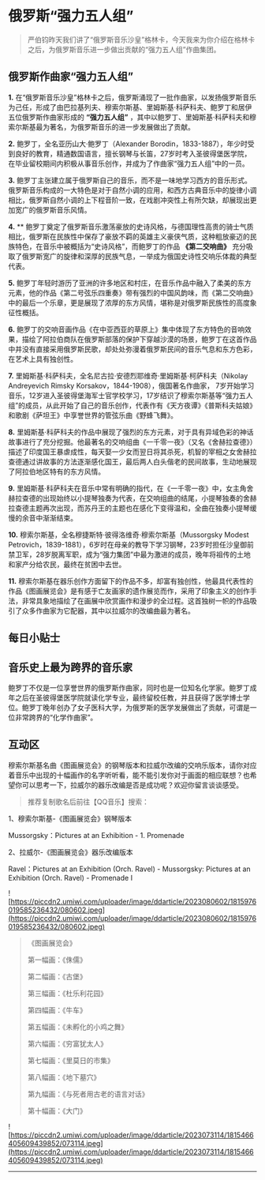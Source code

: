 # 俄罗斯“强力五人组”

> 严伯钧昨天我们讲了“俄罗斯音乐沙皇”格林卡，今天我来为你介绍在格林卡之后，为俄罗斯音乐进一步做出贡献的“强力五人组”作曲集团。

## 俄罗斯作曲家“强力五人组”

 **1.** 在“俄罗斯音乐沙皇”格林卡之后，俄罗斯涌现了一批作曲家，以发扬俄罗斯音乐为己任，形成了由巴拉基列夫、穆索尔斯基、里姆斯基·科萨科夫、鲍罗丁和居伊五位俄罗斯作曲家形成的 **“强力五人组”** ，其中以鲍罗丁、里姆斯基·科萨科夫和穆索尔斯基最为著名，为俄罗斯音乐的进一步发展做出了贡献。

 **2.** 鲍罗丁，全名亚历山大·鲍罗丁（Alexander Borodin，1833-1887），年少时受到良好的教育，精通数国语言，擅长钢琴与长笛，27岁时考入圣彼得堡医学院，在毕业留校期间内积极从事音乐创作，并成为了作曲家“强力五人组”中的一员。

 **3.** 鲍罗丁主张建立属于俄罗斯自己的音乐，而不是一味地学习西方的音乐形式。俄罗斯音乐构成的一大特色是对于自然小调的应用，和西方古典音乐中的旋律小调相比，俄罗斯自然小调的上下程音阶一致，在戏剧冲突性上有所欠缺，却展现出更加宽广的俄罗斯音乐风情。

 **4.**  ** 鲍罗丁奠定了俄罗斯音乐激荡豪放的史诗风格，与德国理性高贵的骑士气质相比，俄罗斯在民族性中保存了豪放不羁的英雄主义豪侠气质，这种粗放豪迈的民族特色，在音乐中被概括为“史诗风格”，而鲍罗丁的作品 **《第二交响曲》** 充分吸取了俄罗斯宽广的旋律和深厚的民族气息，一举成为俄国史诗性交响乐体裁的典型代表。

 **5.** 鲍罗丁年轻时游历了亚洲的许多地区和村庄，在音乐作品中融入了柔美的东方元素，他的作品《第二号弦乐四重奏》带有强烈的中国风韵味，而《第二交响曲》中的最后一个乐章，更是展现了浓厚的东方风情，堪称是对俄罗斯民族性的高度象征性概括。

 **6.** 鲍罗丁的交响音画作品《在中亚西亚的草原上》集中体现了东方特色的音响效果，描绘了阿拉伯商队在俄罗斯部落的保护下穿越沙漠的场景，鲍罗丁在这首作品中并没有直接采用俄罗斯民歌，却处处弥漫着俄罗斯民间的音乐气息和东方色彩，在艺术上具有独创性。

 **7.** 里姆斯基·科萨科夫，全名尼古拉·安德烈耶维奇·里姆斯基·柯萨科夫（Nikolay Andreyevich Rimsky Korsakov，1844-1908），俄国著名作曲家， 7岁开始学习音乐，12岁进入圣彼得堡海军士官学校学习，17岁结识了穆索尔斯基等“强力五人组”的成员，从此开始了自己的音乐创作，代表作有《天方夜谭》《普斯科夫姑娘》和歌剧《萨坦王》中享誉世界的管弦乐曲《野蜂飞舞》。

 **8.** 里姆斯基·科萨科夫的作品中展现了强烈的东方元素，对于具有异域色彩的神话故事进行了充分挖掘。他最著名的交响组曲《一千零一夜》（又名《舍赫拉查德》）描述了印度国王暴虐成性，每天娶一少女而翌日将其杀死，机智的宰相之女舍赫拉查德通过讲故事的方法逐渐感化国王，最后两人白头偕老的民间故事，生动地展现了阿拉伯地区特有的东方风情。

 **9.** 里姆斯基·科萨科夫在音乐中常有明确的指代，在《一千零一夜》中，女主角舍赫拉查德的出现始终以小提琴独奏为代表，在交响组曲的结尾，小提琴独奏的舍赫拉查德主题再次出现，而苏丹王的主题也在感化下变得温和，全曲在独奏小提琴缓慢的余音中渐渐结束。

 **10.** 穆索尔斯基，全名穆捷斯特·彼得洛维奇·穆索尔斯基（Mussorgsky Modest Petrovich，1839-1881），6岁时在母亲的教导下学习钢琴，23岁时担任沙皇御前禁卫军，28岁脱离军职，成为“强力集团”中最为激进的成员，晚年将祖传的土地和家产分给农民，最终在贫困中去世。

 **11.** 穆索尔斯基在器乐创作方面留下的作品不多，却富有独创性，他最具代表性的作品《图画展览会》是有感于亡友画家的遗作展览而作，采用了印象主义的创作手法，非常具象地描绘了在画展中欣赏画作和漫步的全过程。这首独树一帜的作品吸引了众多作曲家为它配器，其中以拉威尔的改编曲最为著名。

## 每日小贴士

## 音乐史上最为跨界的音乐家

鲍罗丁不仅是一位享誉世界的俄罗斯作曲家，同时也是一位知名化学家。鲍罗丁成年之后在圣彼得堡医学院就读化学专业，最终留校任教，并且获得了医学博士学位。鲍罗丁晚年创办了女子医科大学，为俄罗斯的医学发展做出了贡献，可谓是一位非常跨界的“化学作曲家”。

## 互动区

穆索尔斯基名曲《图画展览会》的钢琴版本和拉威尔改编的交响乐版本，请你对应着音乐中出现的十幅画作的名字听听看，能不能引发你对于画面的相应联想？也希望你可以思考一下，拉威尔的器乐改编是否是成功呢？欢迎你留言谈谈感受。

> 推荐复制歌名后前往【QQ音乐】搜索：

1、穆索尔斯基-《图画展览会》钢琴版本

Mussorgsky：Pictures at an Exhibition - 1. Promenade

2、拉威尔-《图画展览会》器乐改编版本

Ravel：Pictures at an Exhibition (Orch. Ravel) - Mussorgsky: Pictures at an Exhibition (Orch. Ravel) - Promenade I 

![https://piccdn2.umiwi.com/uploader/image/ddarticle/2023080602/1815976019585236432/080602.jpeg](https://piccdn2.umiwi.com/uploader/image/ddarticle/2023080602/1815976019585236432/080602.jpeg)

> 《图画展览会》
> 
> 第一幅画：《侏儒》
> 
> 第二幅画：《古堡》
> 
> 第三幅画：《杜乐利花园》
> 
> 第四幅画：《牛车》
> 
> 第五幅画：《未孵化的小鸡之舞》
> 
> 第六幅画：《穷富犹太人》
> 
> 第七幅画：《里莫日的市集》
> 
> 第八幅画：《地下墓穴》
> 
> 第九幅画：《与死者用古老的语言对话》
> 
> 第十幅画：《大门》

![https://piccdn2.umiwi.com/uploader/image/ddarticle/2023073114/1815466405609439852/073114.jpeg](https://piccdn2.umiwi.com/uploader/image/ddarticle/2023073114/1815466405609439852/073114.jpeg)

---
